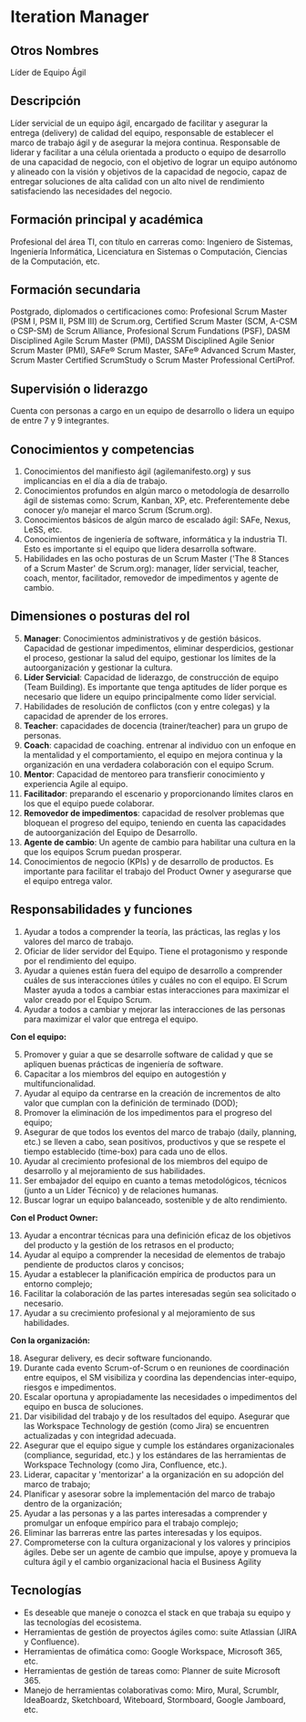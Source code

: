 # Iteration Manager

## Otros Nombres

Líder de Equipo Ágil

## Descripción

Líder servicial de un equipo ágil, encargado de facilitar y asegurar la entrega (delivery) de calidad del equipo, responsable de establecer el marco de trabajo ágil y de asegurar la mejora continua. 
Responsable de liderar y facilitar a una célula orientada a producto o equipo de desarrollo de una capacidad de negocio, con el objetivo de lograr un equipo autónomo y alineado con la visión y objetivos de la capacidad de negocio, capaz de entregar soluciones de alta calidad con un alto nivel de rendimiento satisfaciendo las necesidades del negocio. 

## Formación principal y académica

Profesional del área TI, con título en carreras como: Ingeniero de Sistemas, Ingeniería Informática, Licenciatura en Sistemas o Computación, Ciencias de la Computación, etc.

## Formación secundaria

Postgrado, diplomados o certificaciones como: Profesional Scrum Master (PSM I, PSM II, PSM III) de Scrum.org, Certified Scrum Master (SCM, A-CSM o CSP-SM) de Scrum Alliance, Profesional Scrum Fundations (PSF), DASM Disciplined Agile Scrum Master (PMI), DASSM Disciplined Agile Senior Scrum Master (PMI), SAFe® Scrum Master, SAFe® Advanced Scrum Master, Scrum Master Certified ScrumStudy o Scrum Master Professional CertiProf.

## Supervisión o liderazgo

Cuenta con personas a cargo en un equipo de desarrollo o lidera un equipo de entre 7 y 9 integrantes.

## Conocimientos y competencias

1.	Conocimientos del manifiesto ágil (agilemanifesto.org) y sus implicancias en el día a día de trabajo.
2.	Conocimientos profundos en algún marco o metodología de desarrollo ágil de sistemas como: Scrum, Kanban, XP, etc. Preferentemente debe conocer y/o manejar el marco Scrum (Scrum.org). 
3.	Conocimientos básicos de algún marco de escalado ágil: SAFe, Nexus, LeSS, etc. 
3.	Conocimientos de ingeniería de software, informática y la industria TI. Esto es importante si el equipo que lidera desarrolla software.
4. Habilidades en las ocho posturas de un Scrum Master ('The 8 Stances of a Scrum Master' de Scrum.org): manager, líder servicial, teacher, coach, mentor, facilitador, removedor de impedimentos y agente de cambio.

## Dimensiones o posturas del rol
5.	**Manager**: Conocimientos administrativos y de gestión básicos. Capacidad de gestionar impedimentos, eliminar desperdicios, gestionar el proceso, gestionar la salud del equipo, gestionar los límites de la autoorganización y gestionar la cultura.
6.	**Líder Servicial**: Capacidad de liderazgo, de construcción de equipo (Team Building). Es importante que tenga aptitudes de líder porque es necesario que lidere un equipo principalmente como líder servicial.
7. Habilidades de resolución de conflictos (con y entre colegas) y la capacidad de aprender de los errores.
8.	**Teacher**: capacidades de docencia (trainer/teacher) para un grupo de personas.
9. **Coach**: capacidad de coaching. entrenar al individuo con un enfoque en la mentalidad y el comportamiento, el equipo en mejora continua y la organización en una verdadera colaboración con el equipo Scrum.
10. **Mentor**: Capacidad de mentoreo para transfierir conocimiento y experiencia Agile al equipo.
11. **Facilitador**: preparando el escenario y proporcionando límites claros en los que el equipo puede colaborar.
12. **Removedor de impedimentos**: capacidad de resolver problemas que bloquean el progreso del equipo, teniendo en cuenta las capacidades de autoorganización del Equipo de Desarrollo.
13. **Agente de cambio**: Un agente de cambio para habilitar una cultura en la que los equipos Scrum puedan prosperar.
14.	Conocimientos de negocio (KPIs) y de desarrollo de productos. Es importante para facilitar el trabajo del Product Owner y asegurarse que el equipo entrega valor.

## Responsabilidades y funciones

1.	Ayudar a todos a comprender la teoría, las prácticas, las reglas y los valores del marco de trabajo.
2.	Oficiar de líder servidor del Equipo. Tiene el protagonismo y responde por el rendimiento del equipo.
3.	Ayudar a quienes están fuera del equipo de desarrollo a comprender cuáles de sus interacciones útiles y cuáles no con el equipo. El Scrum Master ayuda a todos a cambiar estas interacciones para maximizar el valor creado por el Equipo Scrum.
4.	Ayudar a todos a cambiar y mejorar las interacciones de las personas para maximizar el valor que entrega el equipo.

**Con el equipo:**

5.	Promover y guiar a que se desarrolle software de calidad y que se apliquen buenas prácticas de ingeniería de software.
6.	Capacitar a los miembros del equipo en autogestión y multifuncionalidad.
7.	Ayudar al equipo da centrarse en la creación de incrementos de alto valor que cumplan con la definición de terminado (DOD);
8.	Promover la eliminación de los impedimentos para el progreso del equipo;
9.	Asegurar de que todos los eventos del marco de trabajo (daily, planning, etc.) se lleven a cabo, sean positivos, productivos y que se respete el tiempo establecido (time-box) para cada uno de ellos.
10.	Ayudar al crecimiento profesional de los miembros del equipo de desarrollo y al mejoramiento de sus habilidades.
11.	Ser embajador del equipo en cuanto a temas metodológicos, técnicos (junto a un Líder Técnico) y de relaciones humanas.
12.	Buscar lograr un equipo balanceado, sostenible y de alto rendimiento.

**Con el Product Owner:**

13.	Ayudar a encontrar técnicas para una definición eficaz de los objetivos del producto y la gestión de los retrasos en el producto;
14.	Ayudar al equipo a comprender la necesidad de elementos de trabajo pendiente de productos claros y concisos;
15.	Ayudar a establecer la planificación empírica de productos para un entorno complejo;
16.	Facilitar la colaboración de las partes interesadas según sea solicitado o necesario.
17.	Ayudar a su crecimiento profesional y al mejoramiento de sus habilidades.

**Con la organización:**

18.	Asegurar delivery, es decir software funcionando.
19.	Durante cada evento Scrum-of-Scrum o en reuniones de coordinación entre equipos, el SM visibiliza y coordina las dependencias inter-equipo, riesgos e impedimentos.
20.	Escalar oportuna y apropiadamente las necesidades o impedimentos del equipo en busca de soluciones.
21.	Dar visibilidad del trabajo y de los resultados del equipo. Asegurar que las Workspace Technology de gestión (como Jira) se encuentren actualizadas y con integridad adecuada.
22.	Asegurar que el equipo sigue y cumple los estándares organizacionales (compliance, seguridad, etc.) y los estándares de las herramientas de Workspace Technology (como Jira, Confluence, etc.).
23.	Liderar, capacitar y 'mentorizar' a la organización en su adopción del marco de trabajo;
24.	Planificar y asesorar sobre la implementación del marco de trabajo dentro de la organización;
25.	Ayudar a las personas y a las partes interesadas a comprender y promulgar un enfoque empírico para el trabajo complejo;
26.	Eliminar las barreras entre las partes interesadas y los equipos.
27.	Comprometerse con la cultura organizacional y los valores y principios ágiles. Debe ser un agente de cambio que impulse, apoye y promueva la cultura ágil y el cambio organizacional hacia el Business Agility


## Tecnologías

- Es deseable que maneje o conozca el stack en que trabaja su equipo y las tecnologías del ecosistema.
- Herramientas de gestión de proyectos ágiles como: suite Atlassian (JIRA y Confluence).
- Herramientas de ofimática como: Google Workspace, Microsoft 365, etc.
- Herramientas de gestión de tareas como: Planner de suite Microsoft 365.
- Manejo de herramientas colaborativas como: Miro, Mural, Scrumblr, IdeaBoardz, Sketchboard, Witeboard, Stormboard, Google Jamboard, etc. 

